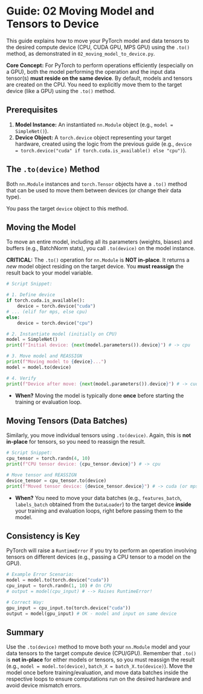# Guide: 02 Moving Model and Tensors to Device

This guide explains how to move your PyTorch model and data tensors to the desired compute device (CPU, CUDA GPU, MPS GPU) using the `.to()` method, as demonstrated in `02_moving_model_to_device.py`.

**Core Concept:** For PyTorch to perform operations efficiently (especially on a GPU), both the model performing the operation and the input data tensor(s) **must reside on the same device**. By default, models and tensors are created on the CPU. You need to explicitly move them to the target device (like a GPU) using the `.to()` method.

## Prerequisites

1. **Model Instance:** An instantiated `nn.Module` object (e.g., `model = SimpleNet()`).
2. **Device Object:** A `torch.device` object representing your target hardware, created using the logic from the previous guide (e.g., `device = torch.device("cuda" if torch.cuda.is_available() else "cpu")`).

## The `.to(device)` Method

Both `nn.Module` instances and `torch.Tensor` objects have a `.to()` method that can be used to move them between devices (or change their data type).

You pass the target `device` object to this method.

## Moving the Model

To move an entire model, including all its parameters (weights, biases) and buffers (e.g., BatchNorm stats), you call `.to(device)` on the model instance.

**CRITICAL:** The `.to()` operation for `nn.Module` is **NOT in-place**. It returns a _new_ model object residing on the target device. You **must reassign** the result back to your model variable.

```python
# Script Snippet:

# 1. Define device
if torch.cuda.is_available():
    device = torch.device("cuda")
# ... (elif for mps, else cpu)
else:
    device = torch.device("cpu")

# 2. Instantiate model (initially on CPU)
model = SimpleNet()
print(f"Initial device: {next(model.parameters()).device}") # -> cpu

# 3. Move model and REASSIGN
print(f"Moving model to {device}...")
model = model.to(device)

# 4. Verify
print(f"Device after move: {next(model.parameters()).device}") # -> cuda (or mps/cpu)
```

- **When?** Moving the model is typically done **once** before starting the training or evaluation loop.

## Moving Tensors (Data Batches)

Similarly, you move individual tensors using `.to(device)`. Again, this is **not in-place** for tensors, so you need to reassign the result.

```python
# Script Snippet:
cpu_tensor = torch.randn(4, 10)
print(f"CPU tensor device: {cpu_tensor.device}") # -> cpu

# Move tensor and REASSIGN
device_tensor = cpu_tensor.to(device)
print(f"Moved tensor device: {device_tensor.device}") # -> cuda (or mps/cpu)
```

- **When?** You need to move your data batches (e.g., `features_batch`, `labels_batch` obtained from the `DataLoader`) to the target device **inside** your training and evaluation loops, right before passing them to the model.

## Consistency is Key

PyTorch will raise a `RuntimeError` if you try to perform an operation involving tensors on different devices (e.g., passing a CPU tensor to a model on the GPU).

```python
# Example Error Scenario:
model = model.to(torch.device("cuda"))
cpu_input = torch.randn(1, 10) # On CPU
# output = model(cpu_input) # --> Raises RuntimeError!

# Correct Way:
gpu_input = cpu_input.to(torch.device("cuda"))
output = model(gpu_input) # OK - model and input on same device
```

## Summary

Use the `.to(device)` method to move both your `nn.Module` model and your data tensors to the target compute device (CPU/GPU). Remember that `.to()` is **not in-place** for either models or tensors, so you must reassign the result (e.g., `model = model.to(device)`, `batch_X = batch_X.to(device)`). Move the model once before training/evaluation, and move data batches inside the respective loops to ensure computations run on the desired hardware and avoid device mismatch errors.
